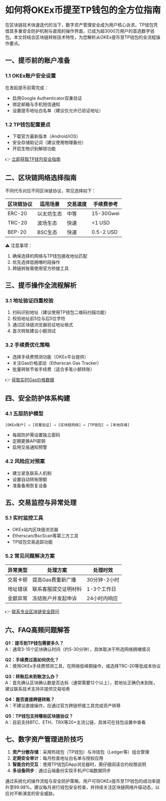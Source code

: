 # 如何将OKEx币提至TP钱包的全方位指南

在区块链技术快速迭代的当下，数字资产管理安全成为用户核心诉求。TP钱包凭借其多重安全防护机制与直观的操作界面，已成为超3000万用户的首选数字钱包。本文将结合区块链转账技术特性，为您解析从OKEx提币至TP钱包的全流程操作要点。

## 一、提币前的账户准备
### 1.1 OKEx账户安全设置
在发起提币前需完成：
- 启用Google Authenticator双重验证
- 绑定邮箱与手机短信通知
- 设置提币地址白名单（建议仅允许已验证地址）

### 1.2 TP钱包配置要点
- 下载官方最新版本（Android/iOS）
- 安全存储助记词（建议使用物理备份）
- 开启生物识别解锁功能

👉 [立即获取TP钱包安全指南](https://bit.ly/okx_welcome)

## 二、区块链网络选择指南
不同代币对应不同区块链协议，常见选择如下：

| 区块链协议 | 适用场景 | 交易速度 | 手续费参考 |
|------------|----------|----------|------------|
| ERC-20     | 以太坊生态 | 中等     | 15-30Gwei  |
| TRC-20     | 波场生态   | 快速     | <1 USD     |
| BEP-20     | BSC生态    | 快速     | 0.5-2 USD  |

⚠️ 注意事项：
1. 确保选择的网络与TP钱包接收地址匹配
2. 优先选择低拥堵时段操作
3. 跨链转账需使用官方桥接工具

## 三、提币操作全流程解析
### 3.1 地址验证四重校验
1. 扫码识别地址（建议使用TP钱包二维码扫描功能）
2. 校验地址前5位与后5位字符
3. 通过区块链浏览器验证地址格式
4. 首次转账建议小额测试

### 3.2 手续费优化策略
- 选择手续费预测功能（OKEx平台提供）
- 关注Gas价格波动（Etherscan Gas Tracker）
- 批量转账节省手续费（适合多笔小额转账）

👉 [获取实时Gas价格数据](https://bit.ly/okx_welcome)

## 四、安全防护体系构建
### 4.1 五层防护模型
```
[OKEx账户] → [双重验证] → [区块链网络] → [TP钱包] → [本地存储]
```
- 每层防护需设置独立密码
- 定期更换API密钥
- 启用交易通知预警

### 4.2 风险应对预案
- 建立紧急联系人机制
- 设置自动转账限额
- 准备备用恢复设备

## 五、交易监控与异常处理
### 5.1 实时监控工具
- OKEx站内区块链浏览器
- Etherscan/BscScan等第三方工具
- TP钱包交易追踪功能

### 5.2 常见问题解决方案
| 异常类型 | 处理方案 | 处理时效 |
|----------|----------|----------|
| 交易卡顿 | 提高Gas费重新广播 | 30分钟-2小时 |
| 地址错误 | 联系客服提交证明材料 | 1-3个工作日 |
| 金额异常 | 冻结账户并发起申诉 | 24小时内响应 |

👉 [联系专业区块链安全顾问](https://bit.ly/okx_welcome)

## 六、FAQ高频问题解答
**Q1：提币到TP钱包需要多久？**  
A：通常3-15个区块确认时间（约5-30分钟），具体取决于所选网络拥堵情况

**Q2：手续费过高如何优化？**  
A：使用OKEx手续费预测工具，在网络低峰期操作，或选择TRC-20等低成本协议

**Q3：转账后未到账怎么办？**  
A：首先确认区块确认数是否达标（通常需要12个以上），若地址正确仍未到账，建议联系技术支持并提供交易哈希

**Q4：能否直接跨链转账？**  
A：不建议直接操作，应通过官方跨链桥接工具完成资产转移

**Q5：TP钱包支持哪些区块链协议？**  
A：目前支持BTC、ETH、TRX等20+主流公链，具体可在钱包设置中查看

## 七、数字资产管理进阶技巧
1. **资产分散存储**：采用热钱包（TP钱包）与冷钱包（Ledger等）组合管理
2. **定期安全审计**：每月检查地址白名单与授权应用
3. **智能合约交互**：使用TP钱包DApp浏览器时，需仔细阅读合约权限说明
4. **多设备同步**：通过云端备份实现手机/PC端数据同步

通过系统化的操作流程与安全防护策略，用户可将OKEx提币至TP钱包的成功率提升至99.98%。建议每月进行钱包安全检查，并持续关注区块链网络升级动态，以应对不断演变的安全威胁。